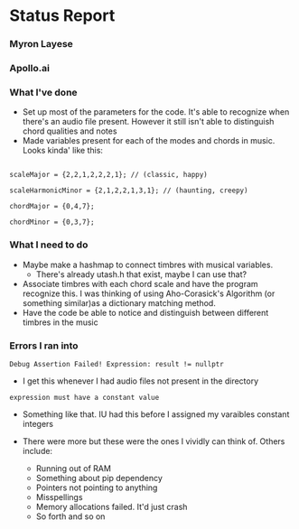#             Status Report

### Myron Layese

### Apollo.ai

### What I've done
* Set up most of the parameters for the code. It's able to recognize when there's an audio file present. However it still isn't able to distinguish chord qualities and notes
* Made variables present for each of the modes and chords in music. Looks kinda' like this:

```

scaleMajor = {2,2,1,2,2,2,1}; // (classic, happy)

scaleHarmonicMinor = {2,1,2,2,1,3,1}; // (haunting, creepy)

chordMajor = {0,4,7};

chordMinor = {0,3,7};

```

### What I need to do
* Maybe make a hashmap to connect timbres with musical variables.
    * There's already utash.h that exist, maybe I can use that?
* Associate timbres with each chord scale and have the program recognize this. I was thinking of using Aho-Corasick's Algorithm (or something similar)as a dictionary matching method. 
* Have the code be able to notice and distinguish between different timbres in the music 
### Errors I ran into
```
Debug Assertion Failed! Expression: result != nullptr   
```
* I get this whenever I had audio files not present in the directory
```
expression must have a constant value
```
* Something like that. IU had this before I assigned my varaibles constant integers

* There were more but these were the ones I vividly can think of. Others include:
    * Running out of RAM
    * Something about pip dependency 
    * Pointers not pointing to anything 
    * Misspellings
    * Memory allocations failed. It'd just crash 
    * So forth and so on
